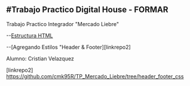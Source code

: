 #Trabajo Practico Digital House - FORMAR
-----------------------------------------
Trabajo Practico Integrador 
"Mercado Liebre"

--[Estructura HTML][linkrepo]

--[Agregando Estilos "Header & Footer][linkrepo2]


Alumno: Cristian Velazquez 

[linkrepo]: https://github.com/cmk95R/TP_Mercado_Liebre/tree/Estructura_HTML

[linkrepo2] https://github.com/cmk95R/TP_Mercado_Liebre/tree/header_footer_css
